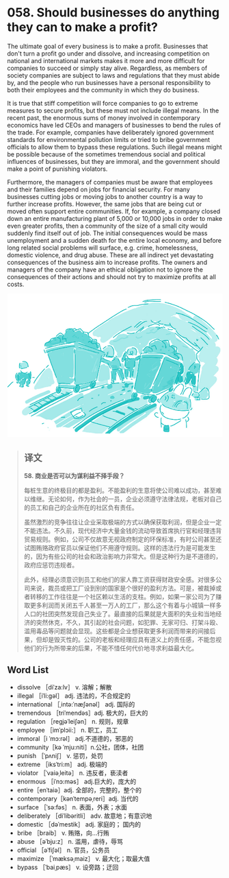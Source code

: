 # 058. Should businesses do anything they can to make a profit?

The ultimate goal of every business is to make a profit. Businesses that don't turn a profit go under and dissolve, and increasing competition on national and international markets makes it more and more difficult for companies to succeed or simply stay alive. Regardless, as members of society companies are subject to laws and regulations that they must abide by, and the people who run businesses have a personal responsibility to both their employees and the community in which they do business.

It is true that stiff competition will force companies to go to extreme measures to secure profits, but these must not include illegal means. In the recent past, the enormous sums of money involved in contemporary economics have led CEOs and managers of businesses to bend the rules of the trade. For example, companies have deliberately ignored government standards for environmental pollution limits or tried to bribe government officials to allow them to bypass these regulations. Such illegal means might be possible because of the sometimes tremendous social and political influences of businesses, but they are immoral, and the government should make a point of punishing violators.

Furthermore, the managers of companies must be aware that employees and their families depend on jobs for financial security. For many businesses cutting jobs or moving jobs to another country is a way to further increase profits. However, the same jobs that are being cut or moved often support entire communities. If, for example, a company closed down an entire manufacturing plant of 5,000 or 10,000 jobs in order to make even greater profits, then a community of the size of a small city would suddenly find itself out of job. The initial consequences would be mass unemployment and a sudden death for the entire local economy, and before long related social problems will surface, e.g. crime, homelessness, domestic violence, and drug abuse. These are all indirect yet devastating consequences of the business aim to increase profits. The owners and managers of the company have an ethical obligation not to ignore the consequences of their actions and should not try to maximize profits at all costs.

![](.gitbook/assets/toefl-ibt-high-score-essays-058.jpg)

> ## 译文
>
> **58. 商业是否可以为谋利益不择手段？**
>
> 每桩生意的终极目的都是盈利。不能盈利的生意将使公司难以成功，甚至难以维继。无论如何，作为社会的一员，企业必须遵守法律法规，老板对自己的员工和自己的企业所在的社区负有责任。
>
> 虽然激烈的竞争往往让企业采取极端的方式以确保获取利润，但是企业一定不能违法。不久前，现代经济中大量金钱的流动导致首席执行官和经理违背贸易规则。例如，公司不仅故意无视政府制定的环保标准，有时公司甚至还试图贿赂政府官员以保证他们不用遵守规则。这样的违法行为是可能发生的，因为有些公司的社会和政治影响力非常大。但是这种行为是不道德的，政府应惩罚违规者。
>
> 此外，经理必须意识到员工和他们的家人靠工资获得财政安全感。对很多公司来说，裁员或把工厂设到别的国家是个很好的盈利方法。可是，被裁掉或者转移的工作往往是一个社区赖以生活的支柱。例如，如果一家公司为了赚取更多利润而关闭五千人甚至一万人的工厂，那么这个有着与小城镇一样多人口的社团突然发现自己失业了。最直接的后果就是大面积的失业和当地经济的突然休克，不久，其引起的社会问题，如犯罪、无家可归、打架斗殴、滥用毒品等问题就会显现。这些都是企业想获取更多利润而带来的间接后果，但却是毁灭性的。公司的老板和经理应具有道义上的责任感，不能忽视他们的行为所带来的后果，不能不惜任何代价地寻求利益最大化。

## Word List

* dissolve ［diˈza:lv］ v. 溶解；解散
* illegal ［iˈli:gəl］ adj. 违法的，不合规定的
* international ［ˌintə:ˈnæʃənəl］ adj. 国际的
* tremendous ［triˈmendəs］adj. 极大的，巨大的
* regulation ［regjəˈleiʃən］ n. 规则，规章
* employee ［imˈplɔii:］ n. 职工，员工
* immoral［i ˈmɔ:rəl］ adj.不道德的，邪恶的
* community［kə ˈmju:niti］n.公社，团体，社团
* punish ［ˈpʌniʃ］ v. 惩罚，处罚
* extreme ［iksˈtri:m］ adj. 极端的
* violator ［ˈvaiəˌleitə］ n. 违反者，亵渎者
* enormous ［iˈnɔ:məs］ adj.巨大的，庞大的
* entire［enˈtaiə］adj. 全部的，完整的，整个的
* contemporary［kənˈtempəˌreri］adj. 当代的
* surface ［ˈsə:fəs］ n. 表面，外表；水面
* deliberately ［diˈlibəritli］ adv. 故意地；有意识地
* domestic ［dəˈmestik］ adj. 家庭的； 国内的
* bribe ［braib］ v. 贿赂，向…行贿
* abuse ［əˈbju:z］ n. 滥用，虐待，辱骂
* official ［əˈfiʃəl］ n. 官员，公务员
* maximize ［ˈmæksəˌmaiz］ v. 最大化；取最大值
* bypass ［ˈbaiˌpæs］ v. 设旁路；迂回

